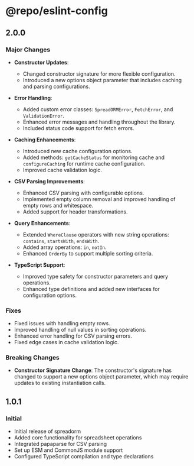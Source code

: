 # @repo/eslint-config

## 2.0.0

### Major Changes

- **Constructor Updates**:
  - Changed constructor signature for more flexible configuration.
  - Introduced a new options object parameter that includes caching and parsing configurations.
- **Error Handling**:
  - Added custom error classes: `SpreadORMError`, `FetchError`, and `ValidationError`.
  - Enhanced error messages and handling throughout the library.
  - Included status code support for fetch errors.
- **Caching Enhancements**:
  - Introduced new cache configuration options.
  - Added methods: `getCacheStatus` for monitoring cache and `configureCaching` for runtime cache configuration.
  - Improved cache validation logic.
- **CSV Parsing Improvements**:
  - Enhanced CSV parsing with configurable options.
  - Implemented empty column removal and improved handling of empty rows and whitespace.
  - Added support for header transformations.
- **Query Enhancements**:
  - Extended `WhereClause` operators with new string operations: `contains`, `startsWith`, `endsWith`.
  - Added array operations: `in`, `notIn`.
  - Enhanced `OrderBy` to support multiple sorting criteria.
- **TypeScript Support**:

  - Improved type safety for constructor parameters and query operations.
  - Enhanced type definitions and added new interfaces for configuration options.

### Fixes

- Fixed issues with handling empty rows.
- Improved handling of null values in sorting operations.
- Enhanced error handling for CSV parsing errors.
- Fixed edge cases in cache validation logic.

### Breaking Changes

- **Constructor Signature Change**: The constructor's signature has changed to support a new options object parameter, which may require updates to existing instantiation calls.

## 1.0.1

### Initial

- Initial release of spreadorm
- Added core functionality for spreadsheet operations
- Integrated papaparse for CSV parsing
- Set up ESM and CommonJS module support
- Configured TypeScript compilation and type declarations
